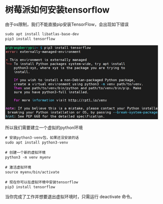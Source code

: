 # 树莓派如何安装tensorflow

由于os限制，我们不能直接pip安装TensorFlow，会出现如下错误
```shell
sudo apt install libatlas-base-dev
pip3 install tensorflow
```
![](./src/raspberry_tensorflow_err.png)

所以我们需要建立一个虚拟的python环境
```shell
# 安装python3-venv包，如果还没安装的话
sudo apt install python3-venv

# 创建一个新的虚拟环境
python3 -m venv myenv

# 激活虚拟环境
source myenv/bin/activate

# 现在你可以在虚拟环境中安装tensorflow
pip3 install tensorflow

```
当你完成了工作并想要退出虚拟环境时，只需运行 deactivate 命令。

